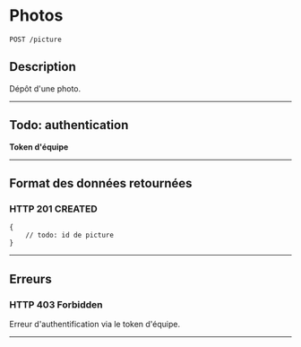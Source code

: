 # Photos

    POST /picture

## Description
Dépôt d'une photo.

***

## Todo: authentication
**Token d'équipe**

***

## Format des données retournées

### HTTP 201 CREATED

```
{
    // todo: id de picture
}
```

***

## Erreurs

### HTTP 403 Forbidden
Erreur d'authentification via le token d'équipe.

***

